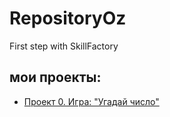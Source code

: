 # RepositoryOz
First step with SkillFactory
##  мои проекты:
 * [Проект 0. Игра: "Угадай число"](https://github.com/Jorikoz/RepositoryOz/tree/main/Проект%200)
